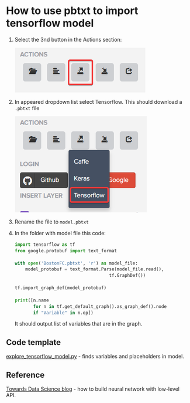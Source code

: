 # How to use pbtxt to import tensorflow model

1. Select the 3nd button in the Actions section:

    ![](select_export_new.png)
2. In appeared dropdown list select Tensorflow. This should download a `.pbtxt` file

    ![](select_tensorflow_red.png)
3. Rename the file to `model.pbtxt`
4. In the folder with model file this code:
    ```python
    import tensorflow as tf
    from google.protobuf import text_format

    with open('BostonFC.pbtxt', 'r') as model_file:
        model_protobuf = text_format.Parse(model_file.read(),
                                        tf.GraphDef())

    tf.import_graph_def(model_protobuf)

    print([n.name
           for n in tf.get_default_graph().as_graph_def().node
           if "Variable" in n.op])
    ```
    It should output list of variables that are in the graph.

## Code template
[explore_tensorflow_model.py](../example/tensorflow/code_template/explore_tensorflow_model.py) - finds variables and placeholders in model.

## Reference
[Towards Data Science blog](https://towardsdatascience.com/cifar-10-image-classification-in-tensorflow-5b501f7dc77c) - how to build neural network with low-level API.